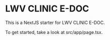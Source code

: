 # LWV CLINIC E-DOC

This is a NextJS starter for LWV CLINIC E-DOC.

To get started, take a look at src/app/page.tsx.

